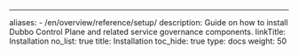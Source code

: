 ---
aliases:
    - /en/overview/reference/setup/
description: Guide on how to install Dubbo Control Plane and related service governance components.
linkTitle: Installation
no_list: true
title: Installation
toc_hide: true
type: docs
weight: 50
###

